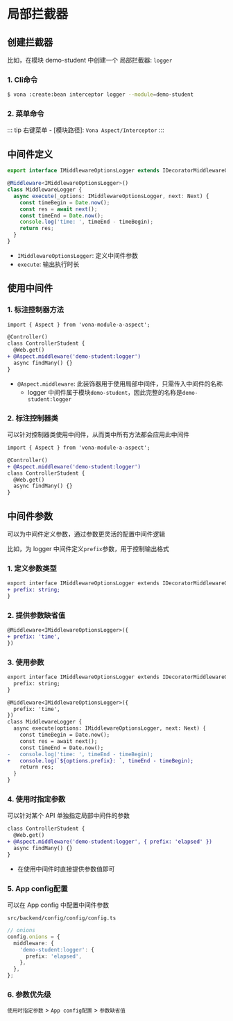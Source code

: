 # 局部拦截器

## 创建拦截器

比如，在模块 demo-student 中创建一个 局部拦截器: `logger`

### 1. Cli命令

``` bash
$ vona :create:bean interceptor logger --module=demo-student
```

### 2. 菜单命令

::: tip
右键菜单 - [模块路径]: `Vona Aspect/Interceptor`
:::

## 中间件定义

``` typescript
export interface IMiddlewareOptionsLogger extends IDecoratorMiddlewareOptions {}

@Middleware<IMiddlewareOptionsLogger>()
class MiddlewareLogger {
  async execute(_options: IMiddlewareOptionsLogger, next: Next) {
    const timeBegin = Date.now();
    const res = await next();
    const timeEnd = Date.now();
    console.log('time: ', timeEnd - timeBegin);
    return res;
  }
}
```

- `IMiddlewareOptionsLogger`: 定义中间件参数
- `execute`: 输出执行时长

## 使用中间件

### 1. 标注控制器方法

``` diff
import { Aspect } from 'vona-module-a-aspect';

@Controller()
class ControllerStudent {
  @Web.get()
+ @Aspect.middleware('demo-student:logger')
  async findMany() {}
}
```

- `@Aspect.middleware`: 此装饰器用于使用局部中间件，只需传入中间件的名称
  - logger 中间件属于模块`demo-student`，因此完整的名称是`demo-student:logger`

### 2. 标注控制器类

可以针对控制器类使用中间件，从而类中所有方法都会应用此中间件

``` diff
import { Aspect } from 'vona-module-a-aspect';

@Controller()
+ @Aspect.middleware('demo-student:logger')
class ControllerStudent {
  @Web.get()
  async findMany() {}
}
```

## 中间件参数

可以为中间件定义参数，通过参数更灵活的配置中间件逻辑

比如，为 logger 中间件定义`prefix`参数，用于控制输出格式

### 1. 定义参数类型

``` diff
export interface IMiddlewareOptionsLogger extends IDecoratorMiddlewareOptions {
+ prefix: string;
}
```

### 2. 提供参数缺省值

``` diff
@Middleware<IMiddlewareOptionsLogger>({
+ prefix: 'time',
})
```

### 3. 使用参数

``` diff
export interface IMiddlewareOptionsLogger extends IDecoratorMiddlewareOptions {
  prefix: string;
}

@Middleware<IMiddlewareOptionsLogger>({
  prefix: 'time',
})
class MiddlewareLogger {
  async execute(options: IMiddlewareOptionsLogger, next: Next) {
    const timeBegin = Date.now();
    const res = await next();
    const timeEnd = Date.now();
-   console.log('time: ', timeEnd - timeBegin);
+   console.log(`${options.prefix}: `, timeEnd - timeBegin);
    return res;
  }
}
```

### 4. 使用时指定参数

可以针对某个 API 单独指定局部中间件的参数

``` diff
class ControllerStudent {
  @Web.get()
+ @Aspect.middleware('demo-student:logger', { prefix: 'elapsed' })
  async findMany() {}
}
```

- 在使用中间件时直接提供参数值即可

### 5. App config配置

可以在 App config 中配置中间件参数

`src/backend/config/config/config.ts`

``` typescript
// onions
config.onions = {
  middleware: {
    'demo-student:logger': {
      prefix: 'elapsed',
    },
  },
};
```

### 6. 参数优先级

`使用时指定参数` > `App config配置` > `参数缺省值`
